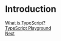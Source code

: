 # Introduction

[What is TypeScript?](what-is.md)   
[TypeScript Playground](playground.md)    
[Next](test.md)

